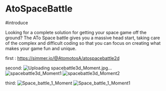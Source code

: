 # AtoSpaceBattle
#introduce

Looking for a complete solution for getting your space game off the ground? The ATo Space battle gives you a massive head start, taking care of the complex and difficult coding so that you can focus on creating what makes your game fun and unique.

first : https://simmer.io/@AtomotosA/atospacebattle2d

second:
![Uploading spacebattle3d_Moment.jpg…]()
![spacebattle3d_Moment1](https://user-images.githubusercontent.com/89033750/161422032-b4280144-2fd6-4a62-ad75-12864f3e16c5.jpg)
![spacebattle3d_Moment2](https://user-images.githubusercontent.com/89033750/161422033-11cf2c09-52c8-4f49-a0d0-055820f418af.jpg)

third:
![Space_battle_1_Moment](https://user-images.githubusercontent.com/89033750/161422034-06f13705-24f3-4b2e-855f-aecec1db59ae.jpg)
![Space_battle_1_Moment1](https://user-images.githubusercontent.com/89033750/161422037-c0964d90-3a3b-4a89-a44d-47b7098267ec.jpg)
